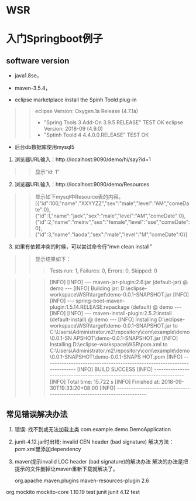 # WSR
# 入门Springboot例子

## software version 
* java1.8se， 
* maven-3.5.4，

* eclipse marketplace install the Spinh Toold plug-in 
> > eclipse Version: Oxygen.1a Release (4.7.1a) 
> > + "Spring Tools 3 Add-On 3.9.5 RELEASE"         TEST OK
> > eclipse Version: 2018-09 (4.9.0)    
> > + "Sptinh Toold 4 4.4.0.0.RELEASE"               TEST OK
* 后台db数据库使用mysql5


1. 浏览器URL输入：http://localhost:9090/demo/hi/say?id=1
>> 显示“id: 1”

2. 浏览器URL输入：http://localhost:9090/demo/Resources
>> 显示如下mysql中Resource表的内容。
>> [{"id":100,"name":"XXYYZZ","sex":"male","level":"AM","comeDate":0},{"id":1,"name":"jaek","sex":"male","level":"AM","comeDate":0},{"id":2,"name":"meinv","sex":"female","level":"sse","comeDate":0},{"id":3,"name":"laoda","sex":"male","level":"M","comeDate":0}]

3. 如果有依赖冲突的时候，可以尝试命令行“mvn clean install”
>> 显示结果如下：
>>> Tests run: 1, Failures: 0, Errors: 0, Skipped: 0

>>> [INFO]
>>> [INFO] --- maven-jar-plugin:2.6:jar (default-jar) @ demo ---
>>> [INFO] Building jar: D:\eclipse-workspace\WSR\target\demo-0.0.1-SNAPSHOT.jar
>>> [INFO]
>>> [INFO] --- spring-boot-maven-plugin:1.5.14.RELEASE:repackage (default) @ demo ---
>>> [INFO]
>>> [INFO] --- maven-install-plugin:2.5.2:install (default-install) @ demo ---
>>> [INFO] Installing D:\eclipse-workspace\WSR\target\demo-0.0.1-SNAPSHOT.jar to C:\Users\Administrator\.m2\repository\com\example\demo\0.0.1-SN
>>> APSHOT\demo-0.0.1-SNAPSHOT.jar
>>> [INFO] Installing D:\eclipse-workspace\WSR\pom.xml to C:\Users\Administrator\.m2\repository\com\example\demo\0.0.1-SNAPSHOT\demo-0.0.1-SNAPS
>>> HOT.pom
>>> [INFO] ------------------------------------------------------------------------
>>> [INFO] BUILD SUCCESS
>>> [INFO] ------------------------------------------------------------------------
>>> [INFO] Total time: 15.722 s
>>> [INFO] Finished at: 2018-09-30T19:33:20+08:00
>>> [INFO] ------------------------------------------------------------------------

## 常见错误解决办法
1. 错误: 找不到或无法加载主类 com.example.demo.DemoApplication

2. junit-4.12.jar时出错; invalid CEN header (bad signature)
解决方法：pom.xml里添加dependency

3. maven提示invalid LOC header (bad signature)的解决办法
解决的办法是把提示的文件删掉让maven重新下载就解决了。

	<dependency>   
	 <groupId>org.apache.maven.plugins</groupId>    
	 <artifactId>maven-resources-plugin</artifactId>    
	 <version>2.6</version>
	 </dependency>
<!-- https://mvnrepository.com/artifact/org.mockito/mockito-core -->
<dependency>
    <groupId>org.mockito</groupId>
    <artifactId>mockito-core</artifactId>
    <version>1.10.19</version>
    <scope>test</scope>
</dependency>

<!-- https://mvnrepository.com/artifact/junit/junit -->
<dependency>
    <groupId>junit</groupId>
    <artifactId>junit</artifactId>
    <version>4.12</version>
    <scope>test</scope>
</dependency>
